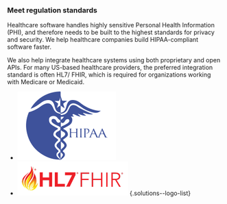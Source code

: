 ### Meet regulation standards

Healthcare software handles highly sensitive Personal Health Information (PHI),
and therefore needs to be built to the highest standards for privacy and security.
We help healthcare companies build HIPAA-compliant software faster.

We also help integrate healthcare systems using both proprietary and open APIs.
For many US-based healthcare providers, the preferred integration standard is
often HL7/ FHIR, which is required for organizations working with Medicare or Medicaid.

- ![HIPAA](img/logo-hipaa.svg)
- ![HL7FHIR](img/logo-fhir.png)
{.solutions--logo-list}

